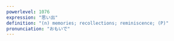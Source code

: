 ```yaml
---
powerlevel: 1076
expression: "思い出"
definition: "(n) memories; recollections; reminiscence; (P)"
pronunciation: "おもいで"
---
```

